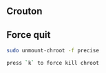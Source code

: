 Crouton
-----------------------------
## Force quit
```sh
sudo unmount-chroot -f precise

press `k` to force kill chroot
```
